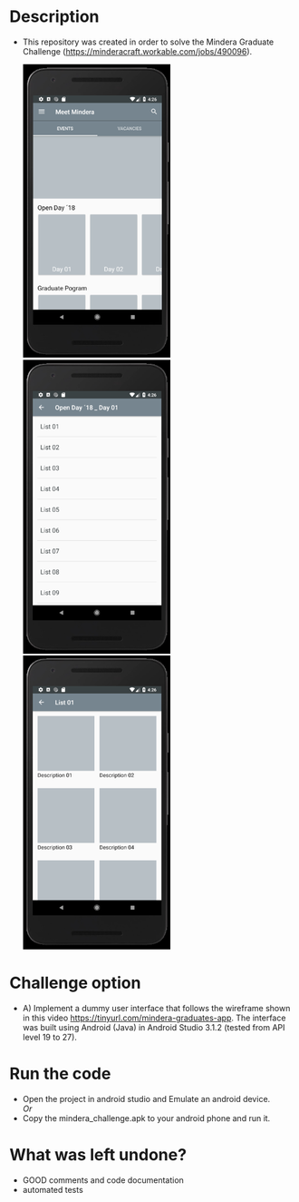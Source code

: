 # Description
  - This repository was created in order to solve the Mindera Graduate Challenge (https://minderacraft.workable.com/jobs/490096).
  
	<img src="Screenshots/1.png" width="260"/>
	<img src="Screenshots/2.png" width="260"/>
	<img src="Screenshots/3.png" width="260" />
  
# Challenge option
  - A) Implement a dummy user interface that follows the wireframe shown in this video https://tinyurl.com/mindera-graduates-app.
    The interface was built using Android (Java) in Android Studio 3.1.2 (tested from API level 19 to 27).

# Run the code
  - Open the project in android studio and Emulate an android device.
  </br><i>Or</i>
  - Copy the mindera_challenge.apk to your android phone and run it.

# What was left undone?
  - GOOD comments and code documentation
  - automated tests
